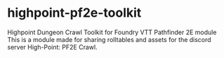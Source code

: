 # highpoint-pf2e-toolkit
Highpoint Dungeon Crawl Toolkit for Foundry VTT Pathfinder 2E module
This is a module made for sharing rolltables and assets for the discord server High-Point: PF2E Crawl.  

